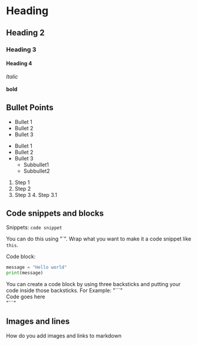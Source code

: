 # 




# Heading
## Heading 2
### Heading 3
#### Heading 4
*Italic*<br>
<br>
**bold**
## Bullet Points
- Bullet 1
- Bullet 2
- Bullet 3

* Bullet 1
* Bullet 2
* Bullet 3
  * Subbullet1
  * Subbullet2

1. Step 1
2. Step 2
3. Step 3
   4. Step 3.1

## Code snippets and blocks
Snippets:
`code snippet`

You can do this using "\`". Wrap what you want to make it a code snippet like `this`.

Code block:
```python
message = "Hello world"
print(message)
```
You can create a code block by using three backsticks and putting your code inside those backsticks. For Example:
"\```"<br>
Code goes here<br>
"\```"

## Images and lines
How do you add images and links to markdown

